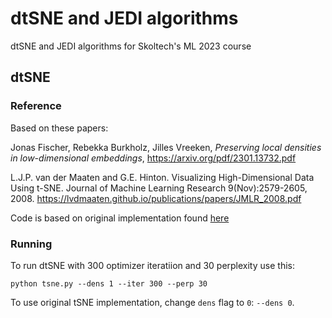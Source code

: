 # dtSNE and JEDI algorithms
dtSNE and JEDI algorithms for Skoltech's ML 2023 course

## dtSNE
### Reference
Based on these papers:

Jonas Fischer, Rebekka Burkholz, Jilles Vreeken, *Preserving local densities in low-dimensional embeddings*, https://arxiv.org/pdf/2301.13732.pdf

L.J.P. van der Maaten and G.E. Hinton. Visualizing High-Dimensional Data Using t-SNE. Journal of Machine Learning Research 9(Nov):2579-2605, 2008. https://lvdmaaten.github.io/publications/papers/JMLR_2008.pdf

Code is based on original implementation found [here](https://lvdmaaten.github.io/tsne/code/tsne_python.zip)

### Running
To run dtSNE with 300 optimizer iteratiion and 30 perplexity use this:
```shell
python tsne.py --dens 1 --iter 300 --perp 30
```
To use original tSNE implementation, change `dens` flag to `0`: `--dens 0`.






[https://lvdmaaten.github.io/tsne/code/tsne_python.zip]: [https://](https://lvdmaaten.github.io/tsne/code/tsne_python.zip)